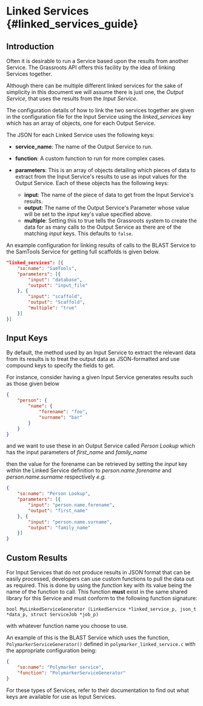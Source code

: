 ﻿# Linked Services {#linked_services_guide}

## Introduction 

Often it is desirable to run a Service based upon the results from another Service. The Grassroots API offers this facility by the idea of linking Services together. 

Although there can be multiple different linked services for the sake of simplicity in this document we will assume there is just one, the *Output Service*, that uses the results from the *Input Service*.

The configuration details of how to link the two services together are given in the configuration file for the Input Service using the *linked_services* key which has an array of objects, one for each Output Service.

The JSON for each Linked Service uses the following keys:

 * **service_name**: The name of the Output Service to run.
 * **function**: A custom function to run for more complex cases.
 * **parameters**: This is an array of objects detailing which pieces of data to extract from the Input Service's results to use as input values for the Output Service. Each of these objects has the following keys:
    
    * **input**: The name of the piece of data to get from the Input Service's results.
    * **output**: The name of the Output Service's Parameter whose value will be set to the *input* key's value specified above.
    * **multiple**: Setting this to true tells the Grassroots system to create the data for as many calls to the Output Service as there are of the matching *input* keys. This defaults to ```false```.

An example configuration for linking results of calls to the BLAST Service to the SamTools Service for getting full scaffolds is given below.

~~~.json
"linked_services": [{
	"so:name": "SamTools",
	"parameters": [{
		"input": "database",
		"output": "input_file"
	}, {
		"input": "scaffold",
		"output": "Scaffold",
		"multiple": "true"
	}]
}]
~~~
 
 
## Input Keys
 
By default, the method used by an Input Service to extract the relevant data from its results is to treat the output data as JSON-formatted and use compound keys to specify the fields to get. 

For instance, consider having a given Input Service generates results such as those given below

~~~.json
{
	"person": {
		"name": {
			"forename": "foo",
			"surname": "bar"
		}
	}
}
~~~
 
 and we want to use these in an Output Service called *Person Lookup* which has the input parameters of *first_name* and *family_name* 
 
 then the value for the forename can be retrieved by setting the *input* key within the Linked Service definition to *person.name.forename* and *person.name.surname* respectively *e.g.*
 
~~~.json
{
	"so:name": "Person Lookup",
	"parameters": [{
		"input": "person.name.forename",
		"output": "first_name"
	}, {
		"input": "person.name.surname",
		"output": "family_name"	
	}]
}
~~~


## Custom Results

For Input Services that do not produce results in JSON format that can be easily processed, developers can use custom functions to pull the data out as required. This is done by using the *function* key with its value being the name of the function to call. This function **must** exist in the same shared library for this Service and must conform to the following function signature:

```
bool MyLinkedServiceGenerator (LinkedService *linked_service_p, json_t *data_p, struct ServiceJob *job_p)
```

with whatever function name you choose to use.

An example of this is the BLAST Service which uses the function, ```PolymarkerServiceGenerator()``` defined in ```polymarker_linked_service.c``` with the appropriate configuration being:

~~~.json
{
	"so:name": "Polymarker service",
	"function": "PolymarkerServiceGenerator"
}
~~~



For these types of Services, refer to their documentation to find out what keys are available for use as Input Services.
 
